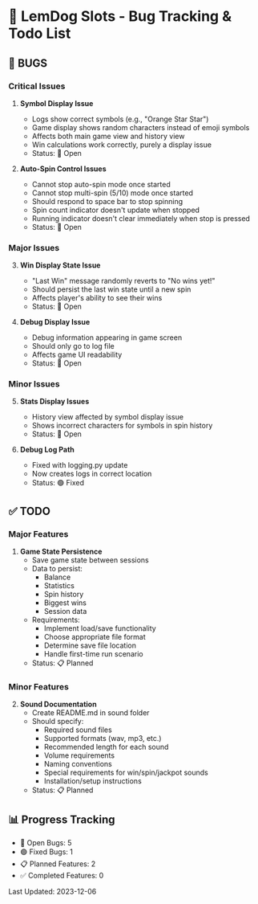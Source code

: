 # 🎰 LemDog Slots - Bug Tracking & Todo List

## 🐛 BUGS

### Critical Issues

1. **Symbol Display Issue**
   - Logs show correct symbols (e.g., "Orange Star Star")
   - Game display shows random characters instead of emoji symbols
   - Affects both main game view and history view
   - Win calculations work correctly, purely a display issue
   - Status: 🔴 Open

2. **Auto-Spin Control Issues**
   - Cannot stop auto-spin mode once started
   - Cannot stop multi-spin (5/10) mode once started
   - Should respond to space bar to stop spinning
   - Spin count indicator doesn't update when stopped
   - Running indicator doesn't clear immediately when stop is pressed
   - Status: 🔴 Open

### Major Issues

3. **Win Display State Issue**
   - "Last Win" message randomly reverts to "No wins yet!"
   - Should persist the last win state until a new spin
   - Affects player's ability to see their wins
   - Status: 🔴 Open

4. **Debug Display Issue**
   - Debug information appearing in game screen
   - Should only go to log file
   - Affects game UI readability
   - Status: 🔴 Open

### Minor Issues

5. **Stats Display Issues**
   - History view affected by symbol display issue
   - Shows incorrect characters for symbols in spin history
   - Status: 🔴 Open

6. **Debug Log Path**
   - Fixed with logging.py update
   - Now creates logs in correct location
   - Status: 🟢 Fixed

## ✅ TODO

### Major Features

1. **Game State Persistence**
   - Save game state between sessions
   - Data to persist:
     * Balance
     * Statistics
     * Spin history
     * Biggest wins
     * Session data
   - Requirements:
     * Implement load/save functionality
     * Choose appropriate file format
     * Determine save file location
     * Handle first-time run scenario
   - Status: 📋 Planned

### Minor Features

2. **Sound Documentation**
   - Create README.md in sound folder
   - Should specify:
     * Required sound files
     * Supported formats (wav, mp3, etc.)
     * Recommended length for each sound
     * Volume requirements
     * Naming conventions
     * Special requirements for win/spin/jackpot sounds
     * Installation/setup instructions
   - Status: 📋 Planned

## 📊 Progress Tracking

- 🔴 Open Bugs: 5
- 🟢 Fixed Bugs: 1
- 📋 Planned Features: 2
- ✅ Completed Features: 0

Last Updated: 2023-12-06 